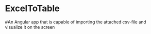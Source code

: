 # ExcelToTable
#An Angular app that is capable of importing the attached csv-file and visualize it on the screen
